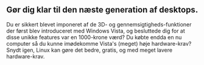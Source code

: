 <?php require("../../entete.php"); ?> <?php require("../../base.php"); ?> <?php require("../../fonctions.php"); ?>

<div id="corps">

<h2>Gør dig klar til den næste generation af desktops.</h2>

Du er sikkert blevet imponeret af de 3D- og gennemsigtigheds-funktioner der først blev introduceret med Windows Vista, og besluttede dig for at disse unikke features var en 1000-krone værd? Du købte endda en nu computer så du kunne imødekomme Vista's (meget) høje hardware-krav? Snydt igen, Linux kan gøre det bedre, gratis, og med meget lavere hardware-krav.

<? all_video_ids_from_file ();?>

</div>


